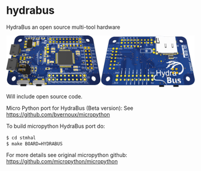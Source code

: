 hydrabus
========

HydraBus an open source multi-tool hardware

![HydraBus board](HydraBus_board.jpg)

Will include open source code.

Micro Python port for HydraBus (Beta version):
See https://github.com/bvernoux/micropython

To build micropython HydraBus port do:

    $ cd stmhal
    $ make BOARD=HYDRABUS

For more details see original micropython github: https://github.com/micropython/micropython
